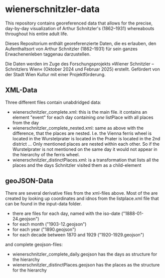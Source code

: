 # wienerschnitzler-data
This repository contains georeferenced data that allows for the precise, day-by-day visualization of Arthur Schnitzler's (1862–1931) whereabouts throughout his entire adult life.

Dieses Repositorium enthält georeferenzierte Daten, die es erlauben, den Aufenthaltsort von Arthur Schnitzler (1862–1931) für sein ganzes Erwachenenleben taggenau darzustellen.

Die Daten werden im Zuge des Forschungsprojekts »Wiener Schnitzler – Schnitzlers Wien« (Oktober 2024 und Februar 2025) erstellt. Gefördert von der Stadt Wien Kultur mit einer Projektförderung. 

## XML-Data

Three different files contain unabdridged data:

* wienerschnitzler_complete.xml: this is the main file. it contains an element "event" for each day containing *one* listPlace with all places from the day
* wienerschnitzler_complete_nested.xml: same as above with the difference, that the places are nested. I.e. the Vienna ferris wheel is located in the Wurstelprater is located in the Prater is located in the 2nd district … Only mentioned places are nested within each other. So if the Wurstelprater is not mentioned on the same day it would not appear in the hierarchy of the ferris wheel.
* wienerschnitzler_distinctPlaces.xml: is a transformation that lists all the places and the days Schnitzler visited them as a child-element

## geoJSON-Data

There are several derivative files from the xml-files above. Most of the are created by looking up coordinates and idnos from the listplace.xml file that can be found in the input-data folder. 

* there are files for each day, named with the iso-date ("1888-01-24.geojson")
* for each month ("1903-12.geojson")
* for each year ("1890.geojson")
* for each decade between 1870 and 1929 ("1920-1929.geojson")

and complete geojson-files:
* wienerschnitzler_complete_daily.geojson  has the days as structure for the hierarchy 
* wienerschnitzler_distinctPlaces.geojson has the places as the structure for the hierarchy




